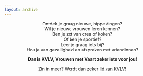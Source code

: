 ```yaml
---
layout: archive
---
```


<p style="text-align: center">Ontdek je graag nieuwe, hippe dingen?<br />
Wil je nieuwe vrouwen leren kennen?<br />
Ben je zot van crea of koken?<br />
Of ben je sportief?<br />
Leer je graag iets bij?<br />
Hou je van gezelligheid en afspreken met vriendinnen?</p>

<p style="text-align: center"><b>Dan is KVLV, Vrouwen met Vaart zeker iets voor jou!</b></p>

<p style="text-align: center">Zin in meer? Wordt dan zeker <a href="lid-worden">lid van KVLV</a>!</p>
